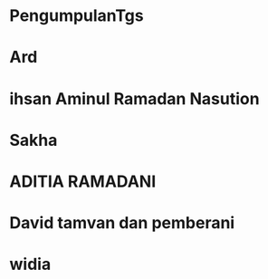 # PengumpulanTgs
# Ard
# ihsan Aminul Ramadan Nasution
# Sakha
# ADITIA RAMADANI
# David tamvan dan pemberani
# widia 